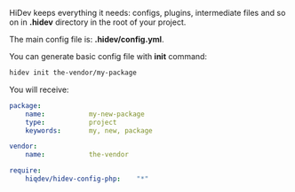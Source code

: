 HiDev keeps everything it needs: configs, plugins, intermediate files and so on
in **.hidev** directory in the root of your project.

The main config file is: **.hidev/config.yml**.

You can generate basic config file with **init** command:

```sh
hidev init the-vendor/my-package
```

You will receive:
```yml
package:
    name:           my-new-package
    type:           project
    keywords:       my, new, package

vendor:
    name:           the-vendor

require:
    hiqdev/hidev-config-php:    "*"
```
